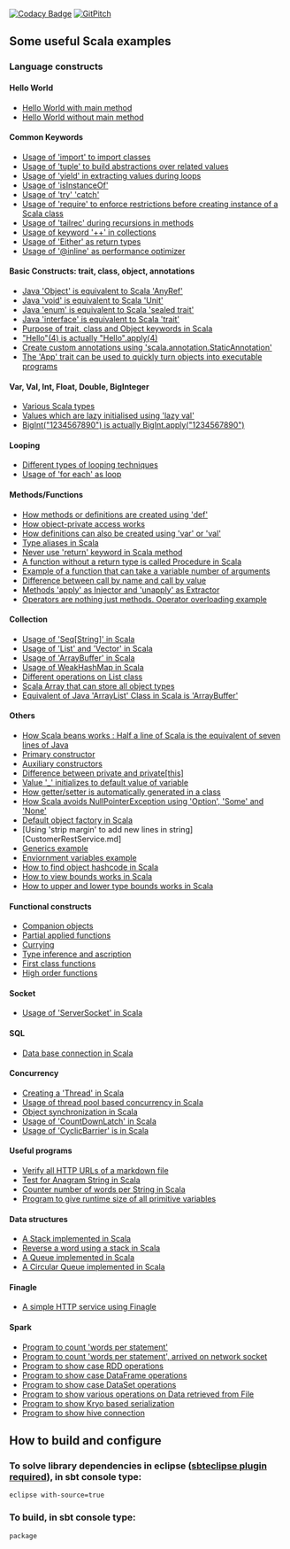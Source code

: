 [![Codacy Badge](https://api.codacy.com/project/badge/Grade/507e7b65e6794888b4a89a6682db0287)](https://www.codacy.com/app/inbravo/scala-feature-set?utm_source=github.com&amp;utm_medium=referral&amp;utm_content=inbravo/scala-feature-set&amp;utm_campaign=Badge_Grade)
[![GitPitch](https://gitpitch.com/assets/badge.svg)](https://gitpitch.com/inbravo/scala-feature-set/master?grs=github&t=white)


## Some useful Scala examples

### Language constructs

#### Hello World
-  [Hello World with main method][HelloWorld.md]
-  [Hello World without main method][HelloWorldWithoutMain.md]

#### Common Keywords
-  [Usage of 'import' to import classes][ImportTest.md]
-  [Usage of 'tuple' to build abstractions over related values][TupleTest.md]
-  [Usage of 'yield' in extracting values during loops][YieldTest.md]
-  [Usage of 'isInstanceOf'][InstanceOfTest.md]
-  [Usage of 'try' 'catch'][TryCatchTest.md]
-  [Usage of 'require' to enforce restrictions before creating instance of a Scala class][RequireTest.md]
-  [Usage of 'tailrec' during recursions in methods][FactorialTest.md]
-  [Usage of keyword '++' in collections][StringsTest.md]
-  [Usage of 'Either' as return types][EitherTest.md]
-  [Usage of '@inline' as performance optimizer][MethodInlineTest.md]

#### Basic Constructs: trait, class, object, annotations
-  [Java 'Object' is equivalent to Scala 'AnyRef'][VarArgsTest.md]
-  [Java 'void' is equivalent to Scala 'Unit'][MathOpsTest.md]
-  [Java 'enum' is equivalent to Scala 'sealed trait'][SealedTraitTest.md]
-  [Java 'interface' is equivalent to Scala 'trait'][MultipleTraitTest.md]
-  [Purpose of trait, class and Object keywords in Scala][ClassObjectTest.md]
-  ["Hello"(4) is actually "Hello".apply(4)][ApplyMethodTest.md]
-  [Create custom annotations using 'scala.annotation.StaticAnnotation'][AnnotationTest.md]
-  [The 'App' trait can be used to quickly turn objects into executable programs][EitherTest.md]

#### Var, Val, Int, Float, Double, BigInteger
-  [Various Scala types][ValuesTest.md]
-  [Values which are lazy initialised using 'lazy val'][LazyValTest.md]
-  [BigInt("1234567890") is actually BigInt.apply("1234567890")][MathOpsTest.md]

#### Looping
-  [Different types of looping techniques][LoopTest.md]
-  [Usage of 'for each' as loop][ForEachTest.md]

#### Methods/Functions
-  [How methods or definitions are created using 'def'][MethodTest.md]
-  [How object-private access works][ObjectPrivateAccess.md]
-  [How definitions can also be created using 'var' or 'val'][VarAndValTest.md]
-  [Type aliases in Scala][TypeAliasTest.md]
-  [Never use 'return' keyword in Scala method][AvoidReturnTest.md]
-  [A function without a return type is called Procedure in Scala][ProcedureTest.md]
-  [Example of a function that can take a variable number of arguments][VarArgsTest.md]
-  [Difference between call by name and call by value][CallByNameAndValueTest.md]
-  [Methods 'apply' as Injector and 'unapply' as Extractor][ObjectExtractorTest.md]
-  [Operators are nothing just methods. Operator overloading example][OperatorsAreMethods.md]

#### Collection
-  [Usage of 'Seq[String]' in Scala][SeqOfStringsTest.md]
-  [Usage of 'List' and 'Vector' in Scala][ListTest.md]
-  [Usage of 'ArrayBuffer' in Scala][ArrayBufferTest.md]
-  [Usage of WeakHashMap in Scala][WeakHashMapTest.md]
-  [Different operations on List class][ListOperationsTest.md]
-  [Scala Array that can store all object types][AnyValTest.md]
-  [Equivalent of Java 'ArrayList' Class in Scala is 'ArrayBuffer'][ArrayBufferTest.md]

#### Others
-  [How Scala beans works : Half a line of Scala is the equivalent of seven lines of Java][PrimaryConstructorTest.md]
-  [Primary constructor][PrimaryConstructorTest.md]
-  [Auxiliary constructors][AuxiliaryConstructorsTest.md]
-  [Difference between private and private[this]][ObjectPrivateAccess.md]
-  [Value '_' initializes to default value of variable][MutatorTest.md]
-  [How getter/setter is automatically generated in a class][MutatorTest.md]
-  [How Scala avoids NullPointerException using 'Option', 'Some' and 'None'][SomeNoneOptionTest.md]
-  [Default object factory in Scala][ObjectFactoryTest.md]
-  [Using 'strip margin' to add new lines in string][CustomerRestService.md]
-  [Generics example][GenericsTest.md]
-  [Enviornment variables example][EnvironmentVarTest.md]
-  [How to find object hashcode in Scala][HashCodeTest.md]
-  [How to view bounds works in Scala][ViewBoundTest.md]
-  [How to upper and lower type bounds works in Scala][TypeBoundTest.md]

#### Functional constructs
-  [Companion objects][CompanionObjectTest.md]
-  [Partial applied functions][PartialAppliedFuncTest.md]
-  [Currying][CurryingTest.md]
-  [Type inference and ascription][TypeAscriptionInferenceTest.md]
-  [First class functions][FirstClassFuncTest.md]
-  [High order functions][HighOrderFunctionTest.md] 

#### Socket
-  [Usage of 'ServerSocket' in Scala][NetworkService.md]

#### SQL
-  [Data base connection in Scala][JDBCTest.md]

#### Concurrency
-  [Creating a 'Thread' in Scala][ThreadTest.md]
-  [Usage of thread pool based concurrency in Scala][NetworkService.md]
-  [Object synchronization in Scala][WeakHashMapTest.md]
-  [Usage of 'CountDownLatch' in Scala][CountDownLatchTest.md]
-  [Usage of 'CyclicBarrier' is in Scala][CyclicBarrierTest.md]

#### Useful programs
-  [Verify all HTTP URLs of a markdown file][MdFileLinksTest.md]
-  [Test for Anagram String in Scala][Anagram.md]
-  [Counter number of words per String in Scala][WordFrequency.md]
-  [Program to give runtime size of all primitive variables][PrimitiveVarsSizeTest.md]

#### Data structures
-  [A Stack implemented in Scala][Stack.md]
-  [Reverse a word using a stack in Scala][ReverseTheWord.md]
-  [A Queue implemented in Scala][Queue.md]
-  [A Circular Queue implemented in Scala][CircularQueue.md]

#### Finagle
-  [A simple HTTP service using Finagle][FinagleHttpService.md]

#### Spark 
-  [Program to count 'words per statement'][SparkWordCount.md]
-  [Program to count 'words per statement', arrived on network socket][SocketWordCount.md]
-  [Program to show case RDD operations][SparkRDDTest.md]
-  [Program to show case DataFrame operations][SparkDFTest.md]
-  [Program to show case DataSet operations][SparkDSTest.md]
-  [Program to show various operations on Data retrieved from File][SparkTestFileTest.md]
-  [Program to show Kryo based serialization][KryoEncodingTest.md]
-  [Program to show hive connection][SparkHiveTest.md]

## How to build and configure
### To solve library dependencies in eclipse ([sbteclipse plugin required][Using-sbteclipse.md]), in sbt console type: 
    eclipse with-source=true
 
### To build, in sbt console type:
    package


[Using-sbteclipse.md]: https://github.com/typesafehub/sbteclipse/wiki/Using-sbteclipse

[HelloWorld.md]: https://github.com/inbravo/scala-feature-set/blob/master/src/main/scala/com/inbravo/lang/HelloWorld.scala
[HelloWorldWithoutMain.md]: https://github.com/inbravo/scala-feature-set/blob/master/src/main/scala/com/inbravo/lang/HelloWorldWithoutMain.scala
[VarArgsTest.md]: https://github.com/inbravo/scala-feature-set/blob/master/src/main/scala/com/inbravo/lang/VarArgsTest.scala
[ClassObjectTest.md]: https://github.com/inbravo/scala-feature-set/blob/master/src/main/scala/com/inbravo/lang/ClassObjectTest.scala
[ValuesTest.md]: https://github.com/inbravo/scala-feature-set/blob/master/src/main/scala/com/inbravo/lang/ValuesTest.scala
[TypeAliasTest.md]: https://github.com/inbravo/scala-feature-set/blob/master/src/main/scala/com/inbravo/lang/TypeAliasTest.scala
[VarArgsTest.md]: https://github.com/inbravo/scala-feature-set/blob/master/src/main/scala/com/inbravo/lang/VarArgsTest.scala
[ObjectExtractorTest.md]: https://github.com/inbravo/scala-feature-set/blob/master/src/main/scala/com/inbravo/lang/ObjectExtractorTest.scala
[AnyValTest.md]: https://github.com/inbravo/scala-feature-set/blob/master/src/main/scala/com/inbravo/lang/AnyValTest.scala
[HashCodeTest.md]: https://github.com/inbravo/scala-feature-set/blob/master/src/main/scala/com/inbravo/lang/HashCodeTest.scala
[ViewBoundTest.md]: https://github.com/inbravo/scala-feature-set/blob/master/src/main/scala/com/inbravo/lang/ViewBoundTest.scala
[TypeBoundTest.md]: https://github.com/inbravo/scala-feature-set/blob/master/src/main/scala/com/inbravo/lang/TypeBoundTest.scala
[PartialAppliedFuncTest.md]: https://github.com/inbravo/scala-feature-set/blob/master/src/main/scala/com/inbravo/lang/PartialAppliedFuncTest.scala
[CurryingTest.md]: https://github.com/inbravo/scala-feature-set/blob/master/src/main/scala/com/inbravo/lang/CurryingTest.scala
[TypeAscriptionInferenceTest.md]: https://github.com/inbravo/scala-feature-set/blob/master/src/main/scala/com/inbravo/lang/TypeAscriptionInferenceTest.scala
[FirstClassFuncTest.md]: https://github.com/inbravo/scala-feature-set/blob/master/src/main/scala/com/inbravo/lang/FirstClassFuncTest.scala
[HighOrderFunctionTest.md]: https://github.com/inbravo/scala-feature-set/blob/master/src/main/scala/com/inbravo/lang/HighOrderFunctionTest.scala
[AvoidReturnTest.md]: https://github.com/inbravo/scala-feature-set/blob/master/src/main/scala/com/inbravo/lang/AvoidReturnTest.scala
[VarAndValTest.md]: https://github.com/inbravo/scala-feature-set/blob/master/src/main/scala/com/inbravo/lang/VarAndValTest.scala
[MethodTest.md]: https://github.com/inbravo/scala-feature-set/blob/master/src/main/scala/com/inbravo/lang/MethodTest.scala
[ArrayBufferTest.md]: https://github.com/inbravo/scala-feature-set/blob/master/src/main/scala/com/inbravo/lang/ArrayBufferTest.scala
[ProcedureTest.md]: https://github.com/inbravo/scala-feature-set/blob/master/src/main/scala/com/inbravo/lang/ProcedureTest.scala
[AnnotationTest.md]: https://github.com/inbravo/scala-feature-set/blob/master/src/main/scala/com/inbravo/lang/AnnotationTest.scala
[MutatorTest.md]: https://github.com/inbravo/scala-feature-set/blob/master/src/main/scala/com/inbravo/lang/MutatorTest.scala
[SomeNoneOptionTest.md]: https://github.com/inbravo/scala-feature-set/blob/master/src/main/scala/com/inbravo/lang/SomeNoneOptionTest.scala
[EitherTest.md]: https://github.com/inbravo/scala-feature-set/blob/master/src/main/scala/com/inbravo/lang/EitherTest.scala  
[LoopTest.md]: https://github.com/inbravo/scala-feature-set/blob/master/src/main/scala/com/inbravo/lang/LoopTest.scala  
[MultipleTraitTest.md]: https://github.com/inbravo/scala-feature-set/blob/master/src/main/scala/com/inbravo/lang/MultipleTraitTest.scala  
[SealedTraitTest.md]: https://github.com/inbravo/scala-feature-set/blob/master/src/main/scala/com/inbravo/lang/SealedTraitTest.scala 
[TupleTest.md]: https://github.com/inbravo/scala-feature-set/blob/master/src/main/scala/com/inbravo/lang/TupleTest.scala 
[ForEachTest.md]: https://github.com/inbravo/scala-feature-set/blob/master/src/main/scala/com/inbravo/lang/ForEachTest.scala 
[YieldTest.md]: https://github.com/inbravo/scala-feature-set/blob/master/src/main/scala/com/inbravo/lang/ForEachTest.scala 
[ObjectFactoryTest.md]: https://github.com/inbravo/scala-feature-set/blob/master/src/main/scala/com/inbravo/lang/ObjectFactoryTest.scala 
[ImportTest.md]: https://github.com/inbravo/scala-feature-set/blob/master/src/main/scala/com/inbravo/lang/ImportTest.scala 
[InstanceOfTest.md]: https://github.com/inbravo/scala-feature-set/blob/master/src/main/scala/com/inbravo/lang/InstanceOfTest.scala 
[PrimaryConstructorTest.md]: https://github.com/inbravo/scala-feature-set/blob/master/src/main/scala/com/inbravo/lang/PrimaryConstructorTest.scala
[AuxiliaryConstructorsTest.md]: https://github.com/inbravo/scala-feature-set/blob/master/src/main/scala/com/inbravo/lang/AuxiliaryConstructorsTest.scala
[ObjectPrivateAccess.md]: https://github.com/inbravo/scala-feature-set/blob/master/src/main/scala/com/inbravo/lang/ObjectPrivateAccess.scala
[CallByNameAndValueTest.md]: https://github.com/inbravo/scala-feature-set/blob/master/src/main/scala/com/inbravo/lang/CallByNameAndValueTest.scala
[MethodInlineTest.md]: https://github.com/inbravo/scala-feature-set/blob/master/src/main/scala/com/inbravo/lang/MethodInlineTest.scala
[GenericsTest.md]: https://github.com/inbravo/scala-feature-set/blob/master/src/main/scala/com/inbravo/lang/GenericsTest.scala 
[StringsTest.md]: https://github.com/inbravo/scala-feature-set/blob/master/src/main/scala/com/inbravo/lang/StringsTest.scala 
[SeqOfStringsTest.md]: https://github.com/inbravo/scala-feature-set/blob/master/src/main/scala/com/inbravo/lang/SeqOfStringsTest.scala 
[ListTest.md]: https://github.com/inbravo/scala-feature-set/blob/master/src/main/scala/com/inbravo/lang/SeqOfStringsTest.scala
[ListOperationsTest.md]: https://github.com/inbravo/scala-feature-set/blob/master/src/main/scala/com/inbravo/lang/ListOperationsTest.scala
[MathOpsTest.md]: https://github.com/inbravo/scala-feature-set/blob/master/src/main/scala/com/inbravo/lang/MathOpsTest.scala  
[ApplyMethodTest.md]: https://github.com/inbravo/scala-feature-set/blob/master/src/main/scala/com/inbravo/lang/ApplyMethodTest.scala
[ArrayBufferTest.md]: https://github.com/inbravo/scala-feature-set/blob/master/src/main/scala/com/inbravo/lang/SeqOfStringsTest.scala 
[CompanionObjectTest.md]: https://github.com/inbravo/scala-feature-set/blob/master/src/main/scala/com/inbravo/lang/CompanionObjectTest.scala 
[MapTest.md]: https://github.com/inbravo/scala-feature-set/blob/master/src/main/scala/com/inbravo/lang/MapTest.scala 
[EnvironmentVarTest.md]: https://github.com/inbravo/scala-feature-set/blob/master/src/main/scala/com/inbravo/lang/EnvironmentVarTest.scala 
[TryCatchTest.md]: https://github.com/inbravo/scala-feature-set/blob/master/src/main/scala/com/inbravo/lang/TryCatchTest.scala 
[RequireTest.md]: https://github.com/inbravo/scala-feature-set/blob/master/src/main/scala/com/inbravo/lang/CompanionObjectTest.scala
[OperatorsAreMethods.md]: https://github.com/inbravo/scala-feature-set/blob/master/src/main/scala/com/inbravo/lang/OperatorsAreMethods.scala 
[NetworkService.md]: https://github.com/inbravo/scala-feature-set/blob/master/src/main/scala/com/inbravo/concurrency/NetworkService.scala
[JDBCTest.md]: https://github.com/inbravo/scala-feature-set/blob/master/src/main/scala/com/inbravo/jdbc/JDBCTest.scala
[ThreadTest.md]: https://github.com/inbravo/scala-feature-set/blob/master/src/main/scala/com/inbravo/concurrency/ThreadTest.scala
[CountDownLatchTest.md]: https://github.com/inbravo/scala-feature-set/blob/master/src/main/scala/com/inbravo/concurrency/CountDownLatchTest.scala
[CyclicBarrierTest.md]: https://github.com/inbravo/scala-feature-set/blob/master/src/main/scala/com/inbravo/concurrency/CyclicBarrierTest.scala
[FactorialTest.md]: https://github.com/inbravo/scala-feature-set/blob/master/src/main/scala/com/inbravo/number/FactorialTest.scala
[LazyValTest.md]: https://github.com/inbravo/scala-feature-set/blob/master/src/main/scala/com/inbravo/lang/LazyValTest.scala
[Anagram.md]: https://github.com/inbravo/scala-feature-set/blob/master/src/main/scala/com/inbravo/string/Anagram.scala
[MdFileLinksTest.md]: https://github.com/inbravo/scala-feature-set/blob/master/src/main/scala/com/inbravo/net/MdFileLinksTest.scala
[WordFrequency.md]: https://github.com/inbravo/scala-feature-set/blob/master/src/main/scala/com/inbravo/string/WordFrequency.scala
[Stack.md]: https://github.com/inbravo/scala-feature-set/blob/master/src/main/scala/com/inbravo/ds/stack/Stack.scala
[ReverseTheWord.md]: https://github.com/inbravo/scala-feature-set/blob/master/src/main/scala/com/inbravo/ds/stack/ReverseTheWord.scala
[Queue.md]: https://github.com/inbravo/scala-feature-set/blob/master/src/main/scala/com/inbravo/ds/queue/Queue.scala
[CircularQueue.md]: https://github.com/inbravo/scala-feature-set/blob/master/src/main/scala/com/inbravo/ds/queue/CircularQueue.scala
[PrimitiveVarsSizeTest.md]: https://github.com/inbravo/scala-feature-set/blob/master/src/main/scala/com/inbravo/memory/PrimitiveVarsSizeTest.scala
[FinagleHttpService.md]: https://github.com/inbravo/scala-feature-set/blob/master/src/main/scala/com/inbravo/finagle/FinagleHttpService.scala
[WeakHashMapTest.md]: https://github.com/inbravo/scala-feature-set/blob/master/src/main/scala/com/inbravo/lang/ref/WeakHashMapTest.scala
[SparkWordCount.md]: https://github.com/inbravo/scala-feature-set/blob/master/src/main/scala/com/inbravo/spark/SparkWordCount.scala
[SparkRDDTest.md]: https://github.com/inbravo/scala-feature-set/blob/master/src/main/scala/com/inbravo/spark/SparkRDDTest.scala
[SparkDFTest.md]: https://github.com/inbravo/scala-feature-set/blob/master/src/main/scala/com/inbravo/spark/SparkDFTest.scala
[SparkDSTest.md]: https://github.com/inbravo/scala-feature-set/blob/master/src/main/scala/com/inbravo/spark/SparkDSTest.scala
[SparkTestFileTest.md]: https://github.com/inbravo/scala-feature-set/blob/master/src/main/scala/com/inbravo/spark/SparkTestFileTest.scala
[SocketWordCount.md]: https://github.com/inbravo/scala-feature-set/blob/master/src/main/scala/com/inbravo/spark/SocketWordCount.scala
[KryoEncodingTest.md]: https://github.com/inbravo/scala-feature-set/blob/master/src/main/scala/com/inbravo/spark/KryoEncodingTest.scala
[SparkHiveTest.md]: https://github.com/inbravo/scala-feature-set/blob/master/src/main/scala/com/inbravo/spark/SparkHiveTest.scala

